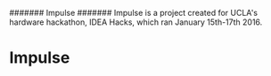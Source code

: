 #######
Impulse
#######
Impulse is a project created for UCLA's hardware hackathon, IDEA Hacks, which ran January 15th-17th 2016.

Impulse
======
